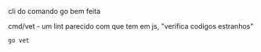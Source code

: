 cli do comando go bem feita

cmd/vet - um lint parecido com que tem em js, "verifica codigos estranhos"

``` bash
go vet 

```

